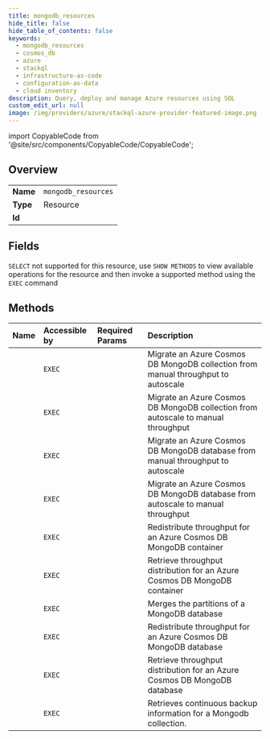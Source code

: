 ```yaml
---
title: mongodb_resources
hide_title: false
hide_table_of_contents: false
keywords:
  - mongodb_resources
  - cosmos_db
  - azure    
  - stackql
  - infrastructure-as-code
  - configuration-as-data
  - cloud inventory
description: Query, deploy and manage Azure resources using SQL
custom_edit_url: null
image: /img/providers/azure/stackql-azure-provider-featured-image.png
---
```


import CopyableCode from '@site/src/components/CopyableCode/CopyableCode';




## Overview
<table><tbody>
<tr><td><b>Name</b></td><td><code>mongodb_resources</code></td></tr>
<tr><td><b>Type</b></td><td>Resource</td></tr>
<tr><td><b>Id</b></td><td><CopyableCode code="azure.cosmos_db.mongodb_resources" /></td></tr>
</tbody></table>

## Fields
`SELECT` not supported for this resource, use `SHOW METHODS` to view available operations for the resource and then invoke a supported method using the `EXEC` command  
## Methods
| Name | Accessible by | Required Params | Description |
|:-----|:--------------|:----------------|:------------|
| <CopyableCode code="migrate_mongodb_collection_to_autoscale" /> | `EXEC` | <CopyableCode code="accountName, collectionName, databaseName, resourceGroupName, subscriptionId" /> | Migrate an Azure Cosmos DB MongoDB collection from manual throughput to autoscale |
| <CopyableCode code="migrate_mongodb_collection_to_manual_throughput" /> | `EXEC` | <CopyableCode code="accountName, collectionName, databaseName, resourceGroupName, subscriptionId" /> | Migrate an Azure Cosmos DB MongoDB collection from autoscale to manual throughput |
| <CopyableCode code="migrate_mongodb_database_to_autoscale" /> | `EXEC` | <CopyableCode code="accountName, databaseName, resourceGroupName, subscriptionId" /> | Migrate an Azure Cosmos DB MongoDB database from manual throughput to autoscale |
| <CopyableCode code="migrate_mongodb_database_to_manual_throughput" /> | `EXEC` | <CopyableCode code="accountName, databaseName, resourceGroupName, subscriptionId" /> | Migrate an Azure Cosmos DB MongoDB database from autoscale to manual throughput |
| <CopyableCode code="mongodb_container_redistribute_throughput" /> | `EXEC` | <CopyableCode code="accountName, collectionName, databaseName, resourceGroupName, subscriptionId, data__properties" /> | Redistribute throughput for an Azure Cosmos DB MongoDB container |
| <CopyableCode code="mongodb_container_retrieve_throughput_distribution" /> | `EXEC` | <CopyableCode code="accountName, collectionName, databaseName, resourceGroupName, subscriptionId, data__properties" /> | Retrieve throughput distribution for an Azure Cosmos DB MongoDB container |
| <CopyableCode code="mongodb_database_partition_merge" /> | `EXEC` | <CopyableCode code="accountName, databaseName, resourceGroupName, subscriptionId" /> | Merges the partitions of a MongoDB database |
| <CopyableCode code="mongodb_database_redistribute_throughput" /> | `EXEC` | <CopyableCode code="accountName, databaseName, resourceGroupName, subscriptionId, data__properties" /> | Redistribute throughput for an Azure Cosmos DB MongoDB database |
| <CopyableCode code="mongodb_database_retrieve_throughput_distribution" /> | `EXEC` | <CopyableCode code="accountName, databaseName, resourceGroupName, subscriptionId, data__properties" /> | Retrieve throughput distribution for an Azure Cosmos DB MongoDB database |
| <CopyableCode code="retrieve_continuous_backup_information" /> | `EXEC` | <CopyableCode code="accountName, collectionName, databaseName, resourceGroupName, subscriptionId" /> | Retrieves continuous backup information for a Mongodb collection. |
